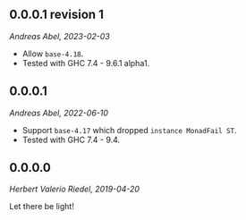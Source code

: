 
0.0.0.1 revision 1
------------------

_Andreas Abel, 2023-02-03_

- Allow `base-4.18`.
- Tested with GHC 7.4 - 9.6.1 alpha1.


0.0.0.1
-------

_Andreas Abel, 2022-06-10_

- Support `base-4.17` which dropped `instance MonadFail ST`.
- Tested with GHC 7.4 - 9.4.


0.0.0.0
-------

_Herbert Valerio Riedel, 2019-04-20_

Let there be light!

